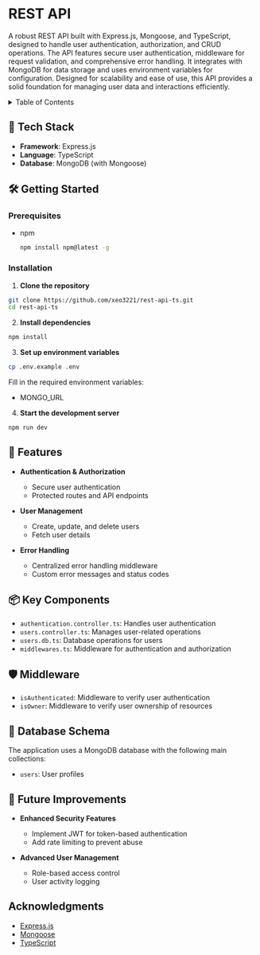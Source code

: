 # REST API

A robust REST API built with Express.js, Mongoose, and TypeScript, designed to handle user authentication, authorization, and CRUD operations. The API features secure user authentication, middleware for request validation, and comprehensive error handling. It integrates with MongoDB for data storage and uses environment variables for configuration. Designed for scalability and ease of use, this API provides a solid foundation for managing user data and interactions efficiently.

<details>
  <summary>Table of Contents</summary>
  <ol>
    <li>
      <a href="#-tech-stack">Tech Stack</a>
    </li>
    <li>
      <a href="#-features">Features</a>
    </li>
    <li>
      <a href="#-getting-started">Getting Started</a>
      <ul>
        <li><a href="#prerequisites">Prerequisites</a></li>
        <li><a href="#installation">Installation</a></li>
      </ul>
    </li>
    <li><a href="#-key-components">Key Components</a></li>
    <li><a href="#-middleware">Middleware</a></li>
    <li><a href="#-database-schema">Database Schema</a></li>
    <li><a href="#-future-improvements">Future Improvements</a></li>
    <li><a href="#acknowledgments">Acknowledgments</a></li>
  </ol>
</details>

## 🚀 Tech Stack

- **Framework**: Express.js
- **Language**: TypeScript
- **Database**: MongoDB (with Mongoose)

## 🛠 Getting Started

### Prerequisites

- npm
  ```sh
  npm install npm@latest -g
  ```

### Installation

1. **Clone the repository**

```sh
git clone https://github.com/xeo3221/rest-api-ts.git
cd rest-api-ts
```

2. **Install dependencies**

```sh
npm install
```

3. **Set up environment variables**

```sh
cp .env.example .env
```

Fill in the required environment variables:

- MONGO_URL

4. **Start the development server**

```sh
npm run dev
```

## 🌟 Features

- **Authentication & Authorization**

  - Secure user authentication
  - Protected routes and API endpoints

- **User Management**

  - Create, update, and delete users
  - Fetch user details

- **Error Handling**

  - Centralized error handling middleware
  - Custom error messages and status codes

## 📦 Key Components

- `authentication.controller.ts`: Handles user authentication
- `users.controller.ts`: Manages user-related operations
- `users.db.ts`: Database operations for users
- `middlewares.ts`: Middleware for authentication and authorization

## 🛡️ Middleware

- `isAuthenticated`: Middleware to verify user authentication
- `isOwner`: Middleware to verify user ownership of resources

## 📝 Database Schema

The application uses a MongoDB database with the following main collections:

- `users`: User profiles

## 🔮 Future Improvements

- **Enhanced Security Features**

  - Implement JWT for token-based authentication
  - Add rate limiting to prevent abuse

- **Advanced User Management**

  - Role-based access control
  - User activity logging

## Acknowledgments

- [Express.js](https://expressjs.com/)
- [Mongoose](https://mongoosejs.com/)
- [TypeScript](https://www.typescriptlang.org/)
